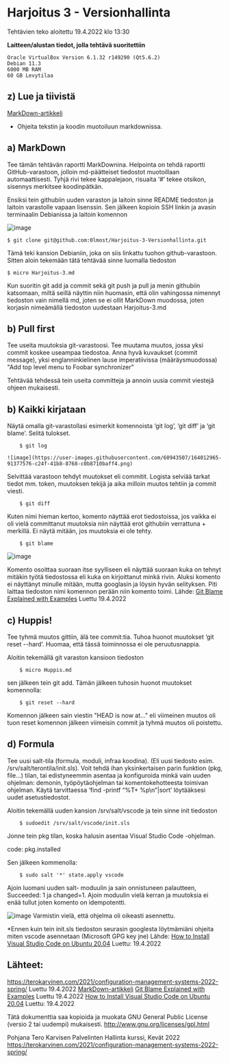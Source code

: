 # Harjoitus 3 - Versionhallinta

Tehtävien teko aloitettu 19.4.2022 klo 13:30 

**Laitteen/alustan tiedot, jolla tehtävä suoritettiin**

    Oracle VirtualBox Version 6.1.32 r149290 (Qt5.6.2)
    Debian 11.3
    6000 MB RAM
    60 GB Levytilaa

## z) Lue ja tiivistä 

[MarkDown-artikkeli](https://commonmark.org/help/)

- Ohjeita tekstin ja koodin muotoiluun markdownissa.

## a) MarkDown 

Tee tämän tehtävän raportti MarkDownina. Helpointa on tehdä raportti GitHub-varastoon, jolloin md-päätteiset tiedostot muotoillaan automaattisesti. Tyhjä rivi tekee kappalejaon, risuaita ‘#’ tekee otsikon, sisennys merkitsee koodinpätkän.

Ensiksi tein githubiin uuden varaston ja laitoin sinne README tiedoston ja laitoin varastolle vapaan lisenssin. Sen jälkeen kopioin SSH linkin ja avasin terminaalin Debianissa ja laitoin komennon

![image](https://user-images.githubusercontent.com/60943507/164013544-f5b09e8d-8a2b-444e-a735-98e3bbda87a2.png)


	$ git clone git@github.com:0lmost/Harjoitus-3-Versionhallinta.git

Tämä teki kansion Debianiin, joka on siis linkattu tuohon github-varastoon. Sitten aloin tekemään tätä tehtävää sinne luomalla tiedoston

	$ micro Harjoitus-3.md

Kun suoritin git add ja commit sekä git push ja pull ja menin githubiin katsomaan, miltä seillä näyttin niin huomasin, että olin vahingossa nimennyt tiedoston vain nimellä md, joten se ei ollit MarkDown muodossa, joten korjasin nimeämällä tiedoston uudestaan Harjoitus-3.md


## b) Pull first

Tee useita muutoksia git-varastoosi. Tee muutama muutos, jossa yksi commit koskee useampaa tiedostoa. Anna hyvä kuvaukset (commit message), yksi englanninkielinen lause imperatiivissa (määräysmuodossa) "Add top level menu to Foobar synchronizer"

Tehtävää tehdessä tein useita committeja ja annoin uusia commit viestejä ohjeen mukaisesti.

## b) Kaikki kirjataan

Näytä omalla git-varastollasi esimerkit komennoista ‘git log’, ‘git diff’ ja ‘git blame’. Selitä tulokset.

		$ git log
		
	![image](https://user-images.githubusercontent.com/60943507/164012965-91377576-c24f-41b8-8768-c0b8710baff4.png)
	

Selvittää varastoon tehdyt muutokset eli commitit. Logista selviää tarkat tiedot mm. token, muutoksen tekijä ja aika milloin muutos tehtiin ja commit viesti.


		$ git diff


Kuten nimi hieman kertoo, komento näyttää erot tiedostoissa, jos vaikka ei oli vielä committanut muutoksia niin näyttää erot githubiin verrattuna + merkillä. Ei näytä mitään, jos muutoksia ei ole tehty.


		$ git blame
		
![image](https://user-images.githubusercontent.com/60943507/164013193-08b0b09f-3d3a-4bf0-b207-22c0a1c92d4b.png)



Komento osoittaa suoraan itse syylliseen eli näyttää suoraan kuka on tehnyt mitäkin työtä tiedostossa eli kuka on kirjoittanut minkä rivin. Aluksi komento ei näyttänyt minulle mitään, mutta googlasin ja löysin hyvän selityksen.
Piti laittaa tiedoston nimi komennon perään niin komento toimi.
Lähde: [Git Blame Explained with Examples](https://www.freecodecamp.org/news/git-blame-explained-with-examples/) Luettu 19.4.2022


## c) Huppis!

Tee tyhmä muutos gittiin, älä tee commit:tia. Tuhoa huonot muutokset ‘git reset --hard’. Huomaa, että tässä toiminnossa ei ole peruutusnappia.

Aloitin tekemällä git varaston kansioon tiedoston 

		$ micro Huppis.md

sen jälkeen tein git add. Tämän jälkeen tuhosin huonot muutokset komennolla:

		$ git reset --hard

Komennon jälkeen sain viestin "HEAD is now at..." eli viimeinen muutos oli tuon reset komennon jälkeen viimeisin commit ja tyhmä muutos oli poistettu.

## d) Formula

Tee uusi salt-tila (formula, moduli, infraa koodina). (Eli uusi tiedosto esim. /srv/salt/terontila/init.sls). Voit tehdä ihan yksinkertaisen parin funktion (pkg, file...) tilan, tai edistyneemmin asentaa ja konfiguroida minkä vain uuden ohjelman: demonin, työpöytäohjelman tai komentokehotteesta toimivan ohjelman. Käytä tarvittaessa ‘find -printf “%T+ %p\n”|sort’ löytääksesi uudet asetustiedostot.

Aloitin tekemällä uuden kansion /srv/salt/vscode ja tein sinne init tiedoston

		$ sudoedit /srv/salt/vscode/init.sls

Jonne tein pkg tilan, koska halusin asentaa Visual Studio Code -ohjelman.

code:
  pkg.installed

Sen jälkeen kommenolla:

		$ sudo salt '*' state.apply vscode 

Ajoin luomani uuden salt- moduulin ja sain onnistuneen palautteen, Succeeded: 1 ja changed=1. Ajoin moduulin vielä kerran ja muutoksia ei enää tullut joten komento on idempotentti.

![image](https://user-images.githubusercontent.com/60943507/164013843-ec9c3c0e-71ef-4162-a5f6-94ecca6ebd14.png)
Varmistin vielä, että ohjelma oli oikeasti asennettu.

*Ennen kuin tein init.sls tiedoston seurasin googlesta löytmämiäni ohjeita miten vscode asennetaan (Microsoft GPG key jne)
Lähde: [How to Install Visual Studio Code on Ubuntu 20.04](https://linuxize.com/post/how-to-install-visual-studio-code-on-ubuntu-20-04/) Luettu: 19.4.2022


## Lähteet:

https://terokarvinen.com/2021/configuration-management-systems-2022-spring/ Luettu 19.4.2022
[MarkDown-artikkeli](https://commonmark.org/help/)
[Git Blame Explained with Examples](https://www.freecodecamp.org/news/git-blame-explained-with-examples/) Luettu 19.4.2022
[How to Install Visual Studio Code on Ubuntu 20.04](https://linuxize.com/post/how-to-install-visual-studio-code-on-ubuntu-20-04/) Luettu: 19.4.2022

Tätä dokumenttia saa kopioida ja muokata GNU General Public License (versio 2 tai uudempi) mukaisesti. http://www.gnu.org/licenses/gpl.html

Pohjana Tero Karvisen Palvelinten Hallinta kurssi, Kevät 2022 https://terokarvinen.com/2021/configuration-management-systems-2022-spring/
